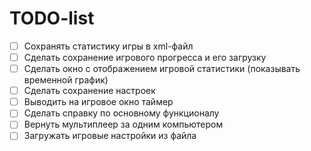 # TODO-list
* [ ] Сохранять статистику игры в xml-файл
* [ ] Сделать сохранение игрового прогресса и его загрузку
* [ ] Сделать окно с отображением игровой статистики (показывать временной график)
* [ ] Сделать сохранение настроек
* [ ] Выводить на игровое окно таймер
* [ ] Сделать справку по основному функционалу
* [ ] Вернуть мультиплеер за одним компьютером
* [ ] Загружать игровые настройки из файла